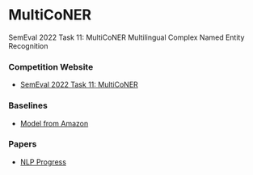 # MultiCoNER
SemEval 2022 Task 11: MultiCoNER Multilingual Complex Named Entity Recognition

### Competition Website
- [SemEval 2022 Task 11: MultiCoNER](https://multiconer.github.io/competition)

### Baselines
- [Model from Amazon](https://github.com/amzn/multiconer-baseline)

### Papers 
- [NLP Progress](http://nlpprogress.com/english/named_entity_recognition.html)
